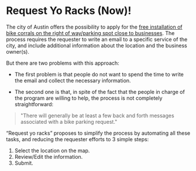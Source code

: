 # Request Yo Racks (Now)!

The city of Austin offers the possibility to apply for the [free installation of bike corrals on the right of way/parking spot close to businesses](https://www.austintexas.gov/page/bicycle-parking). The process requires the requester to write an email to a specific service of the city, and include additional information about the location and the business owner(s).

But there are two problems with this approach:

* The first problem is that people do not want to spend the time to write the email and collect the necessary information.

* The second one is that, in spite of the fact that the people in charge of the program are willing to help, the process is not completely straightforward:
> "There will generally be at least a few back and forth messages associated with a bike parking request."

“Request yo racks” proposes to simplify the process by automating all these tasks, and reducing the requester efforts to 3 simple steps:

1. Select the location on the map.
2. Review/Edit the information.
3. Submit.
